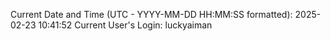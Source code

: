 Current Date and Time (UTC - YYYY-MM-DD HH:MM:SS formatted): 2025-02-23 10:41:52
Current User's Login: luckyaiman
